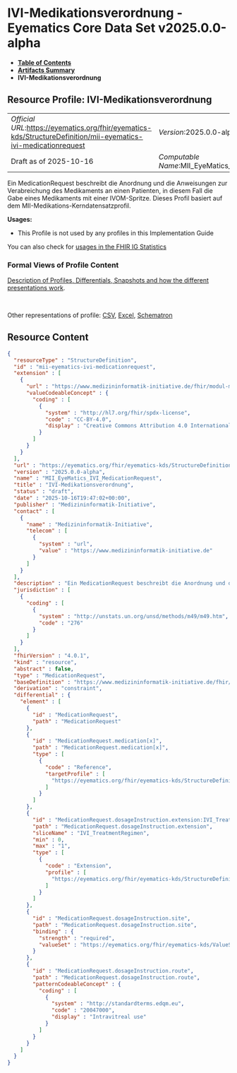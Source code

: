 # IVI-Medikationsverordnung - Eyematics Core Data Set v2025.0.0-alpha

* [**Table of Contents**](toc.md)
* [**Artifacts Summary**](artifacts.md)
* **IVI-Medikationsverordnung**

## Resource Profile: IVI-Medikationsverordnung 

| | |
| :--- | :--- |
| *Official URL*:https://eyematics.org/fhir/eyematics-kds/StructureDefinition/mii-eyematics-ivi-medicationrequest | *Version*:2025.0.0-alpha |
| Draft as of 2025-10-16 | *Computable Name*:MII_EyeMatics_IVI_MedicationRequest |

 
Ein MedicationRequest beschreibt die Anordnung und die Anweisungen zur Verabreichung des Medikaments an einen Patienten, in diesem Fall die Gabe eines Medikaments mit einer IVOM-Spritze. Dieses Profil basiert auf dem MII-Medikations-Kerndatensatzprofil. 

**Usages:**

* This Profile is not used by any profiles in this Implementation Guide

You can also check for [usages in the FHIR IG Statistics](https://packages2.fhir.org/xig/eyematics-kerndatensatz|current/StructureDefinition/mii-eyematics-ivi-medicationrequest)

### Formal Views of Profile Content

 [Description of Profiles, Differentials, Snapshots and how the different presentations work](http://build.fhir.org/ig/FHIR/ig-guidance/readingIgs.html#structure-definitions). 

 

Other representations of profile: [CSV](StructureDefinition-mii-eyematics-ivi-medicationrequest.csv), [Excel](StructureDefinition-mii-eyematics-ivi-medicationrequest.xlsx), [Schematron](StructureDefinition-mii-eyematics-ivi-medicationrequest.sch) 



## Resource Content

```json
{
  "resourceType" : "StructureDefinition",
  "id" : "mii-eyematics-ivi-medicationrequest",
  "extension" : [
    {
      "url" : "https://www.medizininformatik-initiative.de/fhir/modul-meta/StructureDefinition/mii-ex-meta-license-codeable",
      "valueCodeableConcept" : {
        "coding" : [
          {
            "system" : "http://hl7.org/fhir/spdx-license",
            "code" : "CC-BY-4.0",
            "display" : "Creative Commons Attribution 4.0 International"
          }
        ]
      }
    }
  ],
  "url" : "https://eyematics.org/fhir/eyematics-kds/StructureDefinition/mii-eyematics-ivi-medicationrequest",
  "version" : "2025.0.0-alpha",
  "name" : "MII_EyeMatics_IVI_MedicationRequest",
  "title" : "IVI-Medikationsverordnung",
  "status" : "draft",
  "date" : "2025-10-16T19:47:02+00:00",
  "publisher" : "Medizininformatik-Initiative",
  "contact" : [
    {
      "name" : "Medizininformatik-Initiative",
      "telecom" : [
        {
          "system" : "url",
          "value" : "https://www.medizininformatik-initiative.de"
        }
      ]
    }
  ],
  "description" : "Ein MedicationRequest beschreibt die Anordnung und die Anweisungen zur Verabreichung des Medikaments an einen Patienten, in diesem Fall die Gabe eines Medikaments mit einer IVOM-Spritze. Dieses Profil basiert auf dem MII-Medikations-Kerndatensatzprofil.",
  "jurisdiction" : [
    {
      "coding" : [
        {
          "system" : "http://unstats.un.org/unsd/methods/m49/m49.htm",
          "code" : "276"
        }
      ]
    }
  ],
  "fhirVersion" : "4.0.1",
  "kind" : "resource",
  "abstract" : false,
  "type" : "MedicationRequest",
  "baseDefinition" : "https://www.medizininformatik-initiative.de/fhir/core/modul-medikation/StructureDefinition/MedicationRequest",
  "derivation" : "constraint",
  "differential" : {
    "element" : [
      {
        "id" : "MedicationRequest",
        "path" : "MedicationRequest"
      },
      {
        "id" : "MedicationRequest.medication[x]",
        "path" : "MedicationRequest.medication[x]",
        "type" : [
          {
            "code" : "Reference",
            "targetProfile" : [
              "https://eyematics.org/fhir/eyematics-kds/StructureDefinition/mii-eyematics-ivom-medication"
            ]
          }
        ]
      },
      {
        "id" : "MedicationRequest.dosageInstruction.extension:IVI_TreatmentRegimen",
        "path" : "MedicationRequest.dosageInstruction.extension",
        "sliceName" : "IVI_TreatmentRegimen",
        "min" : 0,
        "max" : "1",
        "type" : [
          {
            "code" : "Extension",
            "profile" : [
              "https://eyematics.org/fhir/eyematics-kds/StructureDefinition/extension-ivi-treatment-regimen"
            ]
          }
        ]
      },
      {
        "id" : "MedicationRequest.dosageInstruction.site",
        "path" : "MedicationRequest.dosageInstruction.site",
        "binding" : {
          "strength" : "required",
          "valueSet" : "https://eyematics.org/fhir/eyematics-kds/ValueSet/eye-laterality"
        }
      },
      {
        "id" : "MedicationRequest.dosageInstruction.route",
        "path" : "MedicationRequest.dosageInstruction.route",
        "patternCodeableConcept" : {
          "coding" : [
            {
              "system" : "http://standardterms.edqm.eu",
              "code" : "20047000",
              "display" : "Intravitreal use"
            }
          ]
        }
      }
    ]
  }
}

```
